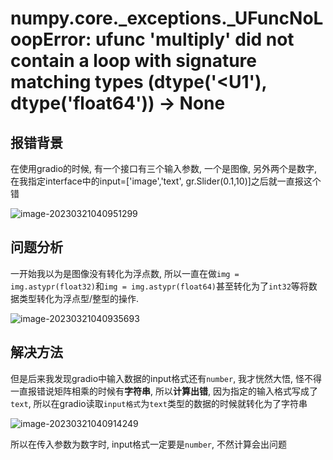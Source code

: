 # numpy.core._exceptions._UFuncNoLoopError: ufunc 'multiply' did not contain a loop with signature matching types (dtype('<U1'), dtype('float64')) -> None

## 报错背景

在使用gradio的时候, 有一个接口有三个输入参数, 一个是图像, 另外两个是数字, 在我指定interface中的input=['image','text', gr.Slider(0.1,10)]之后就一直报这个错

![image-20230321040951299](http://evinci.oss-cn-hangzhou.aliyuncs.com/evinci/image-20230321040951299.png)

## 问题分析

一开始我以为是图像没有转化为浮点数, 所以一直在做`img = img.astypr(float32)`和`img = img.astypr(float64)`甚至转化为了`int32`等将数据类型转化为浮点型/整型的操作.

![image-20230321040935693](http://evinci.oss-cn-hangzhou.aliyuncs.com/evinci/image-20230321040935693.png)

## 解决方法

但是后来我发现gradio中输入数据的input格式还有`number`, 我才恍然大悟, 怪不得一直报错说矩阵相乘的时候有**字符串**, 所以**计算出错**, 因为指定的输入格式写成了`text`, 所以在gradio读取`input格式`为`text`类型的数据的时候就转化为了字符串

![image-20230321040914249](http://evinci.oss-cn-hangzhou.aliyuncs.com/evinci/image-20230321040914249.png)



所以在传入参数为数字时, input格式一定要是`number`, 不然计算会出问题
